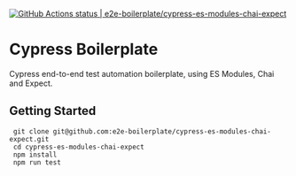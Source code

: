 [![GitHub Actions status | e2e-boilerplate/cypress-es-modules-chai-expect](https://github.com/e2e-boilerplate/cypress-es-modules-chai-expect/workflows/cypress-es-modules-chai-expect/badge.svg)](https://github.com/e2e-boilerplate/cypress-es-modules-chai-expect/actions?workflow=cypress-es-modules-chai-expect)
  # Cypress Boilerplate
  Cypress end-to-end test automation boilerplate, using ES Modules, Chai and Expect.
  ## Getting Started
  	 git clone git@github.com:e2e-boilerplate/cypress-es-modules-chai-expect.git 
	 cd cypress-es-modules-chai-expect 
	 npm install 
	 npm run test 
